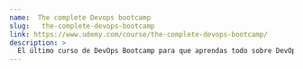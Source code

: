 ```yaml
---
name:  The complete Devops bootcamp
slug:   the-complete-devops-bootcamp
link: https://www.udemy.com/course/the-complete-devops-bootcamp/
description: >
  El último curso de DevOps Bootcamp para que aprendas todo sobre DevOps
---
```


